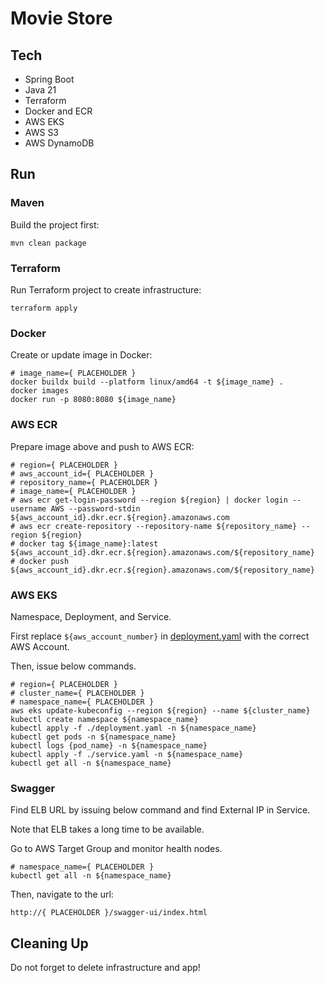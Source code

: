 # Movie Store

## Tech

- Spring Boot
- Java 21
- Terraform
- Docker and ECR
- AWS EKS
- AWS S3
- AWS DynamoDB

## Run

### Maven

Build the project first:

```console
mvn clean package
```

### Terraform

Run Terraform project to create infrastructure:

```console
terraform apply
```

### Docker

Create or update image in Docker:

```console
# image_name={ PLACEHOLDER }
docker buildx build --platform linux/amd64 -t ${image_name} .
docker images
docker run -p 8080:8080 ${image_name}
```

### AWS ECR

Prepare image above and push to AWS ECR:

```console
# region={ PLACEHOLDER }
# aws_account_id={ PLACEHOLDER }
# repository_name={ PLACEHOLDER }
# image_name={ PLACEHOLDER }
# aws ecr get-login-password --region ${region} | docker login --username AWS --password-stdin ${aws_account_id}.dkr.ecr.${region}.amazonaws.com
# aws ecr create-repository --repository-name ${repository_name} --region ${region}
# docker tag ${image_name}:latest ${aws_account_id}.dkr.ecr.${region}.amazonaws.com/${repository_name}
# docker push ${aws_account_id}.dkr.ecr.${region}.amazonaws.com/${repository_name}
```

### AWS EKS

Namespace, Deployment, and Service.

First replace `${aws_account_number}` in [deployment.yaml](kube%2Fdeployment.yaml) with the correct AWS Account.

Then, issue below commands.

```console
# region={ PLACEHOLDER }
# cluster_name={ PLACEHOLDER }
# namespace_name={ PLACEHOLDER }
aws eks update-kubeconfig --region ${region} --name ${cluster_name}
kubectl create namespace ${namespace_name}
kubectl apply -f ./deployment.yaml -n ${namespace_name}
kubectl get pods -n ${namespace_name}
kubectl logs {pod_name} -n ${namespace_name}
kubectl apply -f ./service.yaml -n ${namespace_name}
kubectl get all -n ${namespace_name}
```

### Swagger

Find ELB URL by issuing below command and find External IP in Service.

Note that ELB takes a long time to be available.

Go to AWS Target Group and monitor health nodes.

```console
# namespace_name={ PLACEHOLDER }
kubectl get all -n ${namespace_name}
```

Then, navigate to the url:

`http://{ PLACEHOLDER }/swagger-ui/index.html`

## Cleaning Up

Do not forget to delete infrastructure and app!